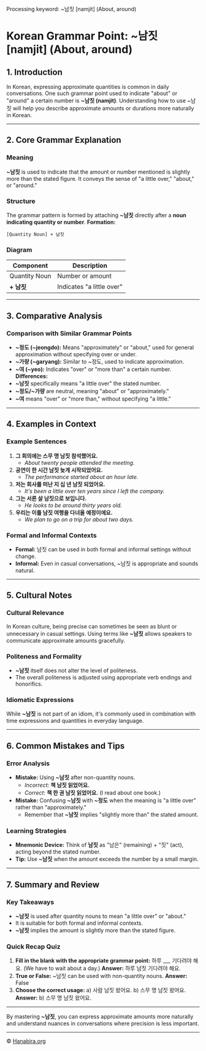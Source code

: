 Processing keyword: ~남짓 [namjit] (About, around)
# Korean Grammar Point: ~남짓 [namjit] (About, around)

## 1. Introduction
In Korean, expressing approximate quantities is common in daily conversations. One such grammar point used to indicate "about" or "around" a certain number is **~남짓 (namjit)**. Understanding how to use ~남짓 will help you describe approximate amounts or durations more naturally in Korean.

---
## 2. Core Grammar Explanation
### Meaning
**~남짓** is used to indicate that the amount or number mentioned is slightly more than the stated figure. It conveys the sense of "a little over," "about," or "around."
### Structure
The grammar pattern is formed by attaching **~남짓** directly after a **noun indicating quantity or number**.
**Formation:**
```
[Quantity Noun] + 남짓
```
### Diagram
| Component             | Description                       |
|-----------------------|-----------------------------------|
| Quantity Noun         | Number or amount                  |
| **+ 남짓**            | Indicates "a little over"         |
---
## 3. Comparative Analysis
### Comparison with Similar Grammar Points
- **~정도 (~jeongdo):** Means "approximately" or "about," used for general approximation without specifying over or under.
- **~가량 (~garyang):** Similar to ~정도, used to indicate approximation.
- **~여 (~yeo):** Indicates "over" or "more than" a certain number.
**Differences:**
- **~남짓** specifically means "a little over" the stated number.
- **~정도/~가량** are neutral, meaning "about" or "approximately."
- **~여** means "over" or "more than," without specifying "a little."
---
## 4. Examples in Context
### Example Sentences
1. **그 회의에는 스무 명 남짓 참석했어요.**
   - *About twenty people attended the meeting.*
2. **공연이 한 시간 남짓 늦게 시작되었어요.**
   - *The performance started about an hour late.*
3. **저는 회사를 떠난 지 십 년 남짓 되었어요.**
   - *It's been a little over ten years since I left the company.*
4. **그는 서른 살 남짓으로 보입니다.**
   - *He looks to be around thirty years old.*
5. **우리는 이틀 남짓 여행을 다녀올 예정이에요.**
   - *We plan to go on a trip for about two days.*
### Formal and Informal Contexts
- **Formal:** 남짓 can be used in both formal and informal settings without change.
- **Informal:** Even in casual conversations, ~남짓 is appropriate and sounds natural.
---
## 5. Cultural Notes
### Cultural Relevance
In Korean culture, being precise can sometimes be seen as blunt or unnecessary in casual settings. Using terms like **~남짓** allows speakers to communicate approximate amounts gracefully.
### Politeness and Formality
- **~남짓** itself does not alter the level of politeness.
- The overall politeness is adjusted using appropriate verb endings and honorifics.
### Idiomatic Expressions
While **~남짓** is not part of an idiom, it's commonly used in combination with time expressions and quantities in everyday language.

---
## 6. Common Mistakes and Tips
### Error Analysis
- **Mistake:** Using **~남짓** after non-quantity nouns.
  - *Incorrect:* **책 남짓 읽었어요.**
  - *Correct:* **책 한 권 남짓 읽었어요.** (I read about one book.)
- **Mistake:** Confusing **~남짓** with **~정도** when the meaning is "a little over" rather than "approximately."
  - Remember that **~남짓** implies "slightly more than" the stated amount.
### Learning Strategies
- **Mnemonic Device:** Think of **남짓** as "남은" (remaining) + "짓" (act), acting beyond the stated number.
- **Tip:** Use **~남짓** when the amount exceeds the number by a small margin.
---
## 7. Summary and Review
### Key Takeaways
- **~남짓** is used after quantity nouns to mean "a little over" or "about."
- It is suitable for both formal and informal contexts.
- **~남짓** implies the amount is slightly more than the stated figure.
### Quick Recap Quiz
1. **Fill in the blank with the appropriate grammar point:**
   하루 ___ 기다려야 해요. (We have to wait about a day.)
   **Answer:** 하루 남짓 기다려야 해요.
2. **True or False:** ~남짓 can be used with non-quantity nouns.
   **Answer:** False
3. **Choose the correct usage:**
   a) 사람 남짓 왔어요.
   b) 스무 명 남짓 왔어요.
   **Answer:** b) 스무 명 남짓 왔어요.
---
By mastering **~남짓**, you can express approximate amounts more naturally and understand nuances in conversations where precision is less important.

---
© [Hanabira.org](https://hanabira.org)

